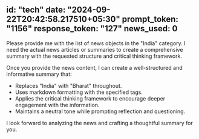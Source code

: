 
id: "tech"
date: "2024-09-22T20:42:58.217510+05:30"
prompt_token: "1156"
response_token: "127"
news_used: 0
------
Please provide me with the list of news objects in the "India" category. I need the actual news articles or summaries to create a comprehensive summary with the requested structure and critical thinking framework. 

Once you provide the news content, I can create a well-structured and informative summary that:

* Replaces "India" with "Bharat" throughout.
* Uses markdown formatting with the specified tags.
* Applies the critical thinking framework to encourage deeper engagement with the information.
* Maintains a neutral tone while prompting reflection and questioning.

I look forward to analyzing the news and crafting a thoughtful summary for you. 

